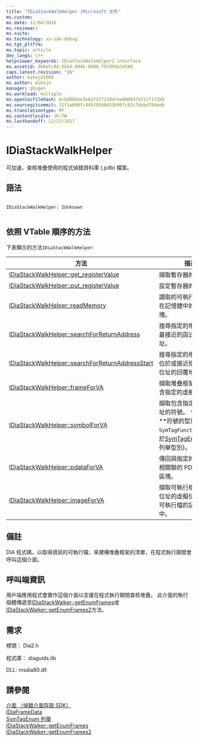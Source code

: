 ```yaml
---
title: "IDiaStackWalkHelper |Microsoft 文件"
ms.custom: 
ms.date: 11/04/2016
ms.reviewer: 
ms.suite: 
ms.technology: vs-ide-debug
ms.tgt_pltfrm: 
ms.topic: article
dev_langs: C++
helpviewer_keywords: IDiaStackWalkHelper2 interface
ms.assetid: d66e5c84-565d-494e-8486-f91db9a34548
caps.latest.revision: "15"
author: mikejo5000
ms.author: mikejo
manager: ghogen
ms.workload: multiple
ms.openlocfilehash: 6cbd88bbe3e8a752721047ee80d847e72cf115b9
ms.sourcegitcommit: 32f1a690fc445f9586d53698fc82c7debd784eeb
ms.translationtype: MT
ms.contentlocale: zh-TW
ms.lasthandoff: 12/22/2017
---
```

# <a name="idiastackwalkhelper"></a>IDiaStackWalkHelper
可加速，查核堆疊使用的程式偵錯資料庫 (.pdb) 檔案。  
  
## <a name="syntax"></a>語法  
  
```  
  
IDiaStackWalkHelper: IUnknown  
  
```  
  
## <a name="methods-in-vtable-order"></a>依照 VTable 順序的方法  
 下表顯示的方法`IDiaStackWalkHelper`:  
  
|方法|描述|  
|------------|-----------------|  
|[IDiaStackWalkHelper::get_registerValue](../../debugger/debug-interface-access/idiastackwalkhelper-get-registervalue.md)|擷取暫存器的值。|  
|[IDiaStackWalkHelper::put_registerValue](../../debugger/debug-interface-access/idiastackwalkhelper-put-registervalue.md)|設定暫存器的值。|  
|[IDiaStackWalkHelper::readMemory](../../debugger/debug-interface-access/idiastackwalkhelper-readmemory.md)|讀取的可執行檔映像，在記憶體中的資料區塊。|  
|[IDiaStackWalkHelper::searchForReturnAddress](../../debugger/debug-interface-access/idiastackwalkhelper-searchforreturnaddress.md)|搜尋指定的堆疊框架的最接近的函式傳回的位址。|  
|[IDiaStackWalkHelper::searchForReturnAddressStart](../../debugger/debug-interface-access/idiastackwalkhelper-searchforreturnaddressstart.md)|搜尋指定的堆疊框架，位於或接近指定之堆疊位址的回覆地址的。|  
|[IDiaStackWalkHelper::frameForVA](../../debugger/debug-interface-access/idiastackwalkhelper-frameforva.md)|擷取堆疊框架，其中包含指定的虛擬位址。|  
|[IDiaStackWalkHelper::symbolForVA](../../debugger/debug-interface-access/idiastackwalkhelper-symbolforva.md)|擷取包含指定的虛擬位址的符號。 **注意：**符號的型別必須`SymTagFunctionType`(介於[SymTagEnum 列舉](../../debugger/debug-interface-access/symtagenum.md)列舉型別)。|  
|[IDiaStackWalkHelper::pdataForVA](../../debugger/debug-interface-access/idiastackwalkhelper-pdataforva.md)|傳回與指定的虛擬位址相關聯的 PDATA 資料區塊。|  
|[IDiaStackWalkHelper::imageForVA](../../debugger/debug-interface-access/idiastackwalkhelper-imageforva.md)|擷取可執行檔開始虛擬位址的虛擬位址某處的可執行檔的記憶體空間中。|  
  
## <a name="remarks"></a>備註  
 DIA 程式碼，以取得資訊的可執行檔，來建構堆疊框架的清單，在程式執行期間會呼叫這個介面。  
  
## <a name="notes-for-callers"></a>呼叫端資訊  
 用戶端應用程式會實作這個介面以支援在程式執行期間查核堆疊。 此介面的執行個體傳遞至[IDiaStackWalker::getEnumFrames](../../debugger/debug-interface-access/idiastackwalker-getenumframes.md)或[IDiaStackWalker::getEnumFrames2](../../debugger/debug-interface-access/idiastackwalker-getenumframes2.md)方法。  
  
## <a name="requirements"></a>需求  
 標頭： Dia2.h  
  
 程式庫： diaguids.lib  
  
 DLL: msdia80.dll  
  
## <a name="see-also"></a>請參閱  
 [介面 （偵錯介面存取 SDK）](../../debugger/debug-interface-access/interfaces-debug-interface-access-sdk.md)   
 [IDiaFrameData](../../debugger/debug-interface-access/idiaframedata.md)   
 [SymTagEnum 列舉](../../debugger/debug-interface-access/symtagenum.md)   
 [IDiaStackWalker::getEnumFrames](../../debugger/debug-interface-access/idiastackwalker-getenumframes.md)   
 [IDiaStackWalker::getEnumFrames2](../../debugger/debug-interface-access/idiastackwalker-getenumframes2.md)